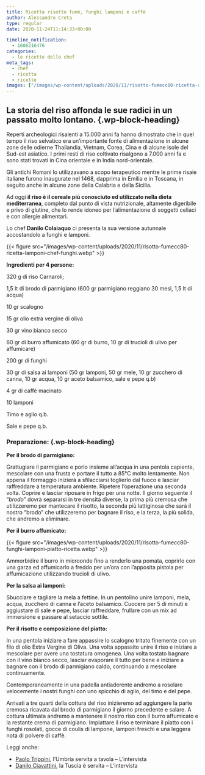 ```yaml
---
title: Ricetta risotto fumè, funghi lamponi e caffè
author: Alessandro Creta
type: regular
date: 2020-11-24T11:14:33+00:00

timeline_notification:
  - 1606216476
categories:
  - le ricette dello chef
meta_tags:
  - chef
  - ricetta
  - ricette
images: ["/images/wp-content/uploads/2020/11/risotto-fumecc80-ricetta-chef.webp"]
---
```

## La storia del riso affonda le sue radici in un passato molto lontano.  {.wp-block-heading}

Reperti archeologici risalenti a 15.000 anni fa hanno dimostrato che in quel tempo il riso selvatico era un&#8217;importante fonte di alimentazione in alcune zone delle odierne Thailandia, Vietnam, Corea, Cina e di alcune isole del Sud-est asiatico. I primi resti di riso coltivato risalgono a 7.000 anni fa e sono stati trovati in Cina orientale e in India nord-orientale. 

Gli antichi Romani lo utilizzavano a scopo terapeutico mentre le prime risaie italiane furono inaugurate nel 1468, dapprima in Emilia e in Toscana, in seguito anche in alcune zone della Calabria e della Sicilia. 

Ad oggi **il riso è il cereale più conosciuto ed utilizzato nella dieta mediterranea**, completo dal punto di vista nutrizionale, altamente digeribile e privo di glutine, che lo rende idoneo per l’alimentazione di soggetti celiaci e con allergie alimentari.

Lo chef **Danilo Colaiaquo** ci presenta la sua versione autunnale accostandolo a funghi e lamponi.


{{< figure src="/images/wp-content/uploads/2020/11/risotto-fumecc80-ricetta-lamponi-chef-funghi.webp" >}}


**Ingredienti per 4 persone:**

320 g di riso Carnaroli;

1,5 lt di brodo di parmigiano&nbsp;(600 gr parmigiano reggiano 30 mesi, 1,5 lt di acqua)

10 gr scalogno

15 gr olio extra vergine di oliva

30 gr vino bianco secco

60 gr di burro affumicato (60 gr di burro, 10 gr di trucioli di ulivo per affumicare)

200 gr di funghi

30 gr di salsa ai lamponi (50 gr lamponi, 50 gr mele, 10 gr zucchero di canna, 10 gr acqua, 10 gr aceto balsamico, sale e pepe q.b)

4 gr di caffè macinato

10 lamponi&nbsp;

Timo e aglio q.b.

Sale e pepe q.b.

### Preparazione: {.wp-block-heading}

**Per il brodo di parmigiano:**

Grattugiare il parmigiano e porlo insieme all&#8217;acqua in una pentola capiente, mescolare con una frusta e portare il tutto a 85°C molto lentamente. Non appena il formaggio inizierà a sfilacciarsi toglierlo dal fuoco e lasciar raffreddare a temperatura ambiente. Ripetere l&#8217;operazione una seconda volta. Coprire e lasciar riposare in frigo per una notte. Il giorno seguente il &#8220;_brodo_&#8221; dovrà separarsi in tre densità diverse, la prima più cremosa che utilizzeremo per mantecare il risotto, la seconda più lattiginosa che sarà il nostro &#8220;brodo&#8221; che utilizzeremo per bagnare il riso, e la terza, la più solida, che andremo a eliminare. 

**Per il burro affumicato:**


{{< figure src="/images/wp-content/uploads/2020/11/risotto-fumecc80-funghi-lamponi-piatto-ricetta.webp" >}}


Ammorbidire il burro in microonde fino a renderlo una pomata, coprirlo con una garza ed affumicarlo a freddo per un&#8217;ora con l&#8217;apposita pistola per affumicazione utilizzando trucioli di ulivo.

**Per la salsa ai lamponi:&nbsp;**

Sbucciare e tagliare la mela a fettine. In un pentolino unire&nbsp;lamponi, mela, acqua, zucchero di canna e l&#8217;aceto balsamico. Cuocere per 5 di minuti e aggiustare di sale e pepe, lasciar raffreddare, frullare con un mix ad immersione e passare al setaccio sottile.

**Per il risotto e composizione del piatto:**

In una pentola iniziare a fare appassire lo scalogno tritato finemente con un filo di olio Extra Vergine di Oliva. Una volta appassito unire il riso e iniziare a mescolare per avere una tostatura omogenea. Una volta tostato bagnare con il vino bianco secco, lasciar evaporare il tutto per bene e iniziare a bagnare con il brodo di parmigiano caldo, continuando a mescolare continuamente.

Contemporaneamente in una padella antiaderente andremo a rosolare velocemente i nostri funghi con uno spicchio di aglio, del timo e del pepe.

Arrivati a tre quarti della cottura del riso inizieremo ad aggiungere la parte cremosa ricavata dal brodo di parmigiano il giorno precedente e salare. A cottura ultimata andremo a mantenere il nostro riso con il burro affumicato e la restante crema di parmigiano. Impiattare il riso e terminare il piatto con i funghi rosolati, gocce di coulis di lampone, lamponi freschi e una leggera nota di polvere di caffè.

Leggi anche: 

<ul class="wp-block-list">
  <li>
    <a href="https://aleepepe.com/2020/11/16/paolo-trippini-ristorante-intervista/" target="_blank" rel="noreferrer noopener">Paolo Trippini</a>, l&#8217;Umbria servita a tavola &#8211; L&#8217;intervista
  </li>
  <li>
    <a href="https://aleepepe.com/2020/10/19/danilo-ciavattini-ristorante-menu/" target="_blank" rel="noreferrer noopener">Danilo Ciavattini</a>, la Tuscia è servita &#8211; L&#8217;intervista
  </li>
</ul>